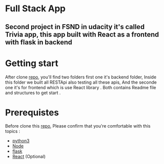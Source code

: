 # Full Stack App

## Second project in FSND in udacity it's called Trivia app, this app built with React as a frontend with flask in backend

# Getting start

After clone [repo](), you'll find two folders first one it's backend folder, Inside this folder we built all RESTApi also testing all these apis, And the seconde one it's for frontend which is use React library .
Both contains Readme file and structures to get start .

# Prerequistes

Before clone this [repo](), Please confirm that you're comfortable with this topics :

- [python3](https://www.python.org/download/releases/3.0/)
- [Node](https://nodejs.org/en/)
- [flask](https://flask.palletsprojects.com/en/1.1.x/)
- [React](https://reactjs.org/) (Optional)
